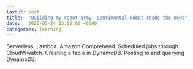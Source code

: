 ```yaml
---
layout: post
title:  "Building my robot army: Sentimental Robot reads the news"
date:   2020-05-24 15:00:00 +0000
categories: learning
---
```


Serverless. Lambda. Amazon Comprehend. Scheduled jobs through CloudWwatch. Creating a table in DynamoDB. Posting to and querying DynamoDB.

